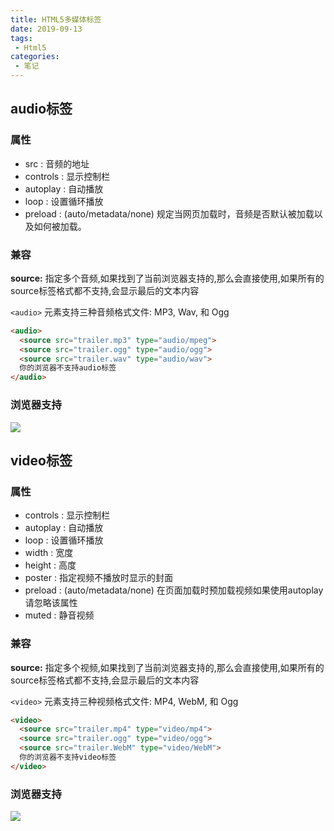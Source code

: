 ```yaml
---
title: HTML5多媒体标签
date: 2019-09-13
tags:
 - Html5
categories:
 - 笔记
---
```


## audio标签

### 属性
- src : 音频的地址
- controls : 显示控制栏
- autoplay : 自动播放
- loop : 设置循环播放
- preload : (auto/metadata/none) 规定当网页加载时，音频是否默认被加载以及如何被加载。

### 兼容

**source:** 指定多个音频,如果找到了当前浏览器支持的,那么会直接使用,如果所有的source标签格式都不支持,会显示最后的文本内容  

`<audio>` 元素支持三种音频格式文件: MP3, Wav, 和 Ogg

```html
<audio>
  <source src="trailer.mp3" type="audio/mpeg">
  <source src="trailer.ogg" type="audio/ogg">
  <source src="trailer.wav" type="audio/wav">
  你的浏览器不支持audio标签
</audio>
```
### 浏览器支持

![](http://photo.smallsunnyfox.com/images/blog/H5/audio_explorer.png)


## video标签

### 属性
- controls : 显示控制栏
- autoplay : 自动播放
- loop : 设置循环播放
- width : 宽度
- height : 高度
- poster : 指定视频不播放时显示的封面
- preload : (auto/metadata/none) 在页面加载时预加载视频如果使用autoplay请忽略该属性
- muted : 静音视频


### 兼容

**source:** 指定多个视频,如果找到了当前浏览器支持的,那么会直接使用,如果所有的source标签格式都不支持,会显示最后的文本内容

`<video>` 元素支持三种视频格式文件: MP4, WebM, 和 Ogg

```html
<video>
  <source src="trailer.mp4" type="video/mp4">
  <source src="trailer.ogg" type="video/ogg">
  <source src="trailer.WebM" type="video/WebM">
  你的浏览器不支持video标签
</video>
```

### 浏览器支持

![](http://photo.smallsunnyfox.com/images/blog/H5/video_explorer.png)